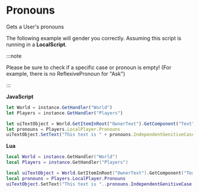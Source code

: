 # Pronouns

Gets a User's pronouns

The following example will gender you correctly. Assuming this script is running in a **LocalScript**.

:::note

Please be sure to check if a specific case or pronoun is empty! (For example, there is no ReflexivePronoun for "Ask")

:::

**JavaScript**
```js
let World = instance.GetHandler("World")
let Players = instance.GetHandler("Players")

let uiTextObject = World.GetItemInRoot("OwnerText").GetComponent("Text")
let pronouns = Players.LocalPlayer.Pronouns
uiTextObject.SetText("This text is " + pronouns.IndependentGenitiveCase + "!")
```

**Lua**
```lua
local World = instance.GetHandler("World")
local Players = instance.GetHandler("Players")

local uiTextObject = World.GetItemInRoot("OwnerText").GetComponent("Text")
local pronouns = Players.LocalPlayer.Pronouns
uiTextObject.SetText("This text is "..pronouns.IndependentGenitiveCase.."!")
```